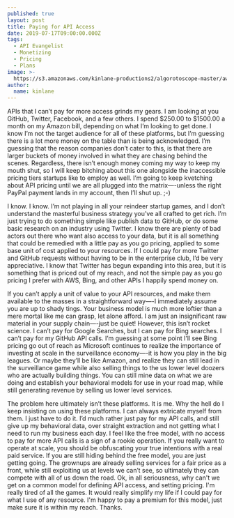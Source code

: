```yaml
---
published: true
layout: post
title: Paying for API Access
date: 2019-07-17T09:00:00.000Z
tags:
  - API Evangelist
  - Monetizing
  - Pricing
  - Plans
image: >-
  https://s3.amazonaws.com/kinlane-productions2/algorotoscope-master/aws-s3-stories-old-door-lock-copper-circuit.jpg
author:
  name: kinlane
---
```

APIs that I can’t pay for more access grinds my gears. I am looking at you GitHub, Twitter, Facebook, and a few others. I spend $250.00 to $1500.00 a month on my Amazon bill, depending on what I’m looking to get done. I know I’m not the target audience for all of these platforms, but I’m guessing there is a lot more money on the table than is being acknowledged. I’m guessing that the reason companies don’t cater to this, is that there are larger buckets of money involved in what they are chasing behind the scenes. Regardless, there isn’t enough money coming my way to keep my mouth shut, so I will keep bitching about this one alongside the inaccessible pricing tiers startups like to employ as well. I’m going to keep kvetching about API pricing until we are all plugged into the matrix—-unless the right PayPal payment lands in my account, then I’ll shut up. ;-)

I know. I know. I’m not playing in all your reindeer startup games, and I don’t understand the masterful business strategy you’ve all crafted to get rich. I’m just trying to do something simple like publish data to GitHub, or do some basic research on an industry using Twitter. I know there are plenty of bad actors out there who want also access to your data, but it is all something that could be remedied with a little pay as you go pricing, applied to some base unit of cost applied to your resources. If I could pay for more Twitter and GitHub requests without having to be in the enterprise club, I’d be very appreciative. I know that Twitter has begun expanding into this area, but it is something that is priced out of my reach, and not the simple pay as you go pricing I prefer with AWS, Bing, and other APIs I happily spend money on.

If you can’t apply a unit of value to your API resources, and make them available to the masses in a straightforward way—-I immediately assume you are up to shady tings. Your business model is much more loftier than a mere mortal like me can grasp, let alone afford. I am just an insignificant raw material in your supply chain—-just be quiet! However, this isn’t rocket science. I can’t pay for Google Searches, but I can pay for Bing searches. I can’t pay for my GitHub API calls. I’m guessing at some point I’ll see Bing pricing go out of reach as Microsoft continues to realize the importance of investing at scale in the surveillance economy—-it is how you play in the big leagues. Or maybe they’ll be like Amazon, and realize they can still lead in the surveillance game while also selling things to the us lower level doozers who are actually building things. You can still mine data on what we are doing and establish your behavioral models for use in your road map, while still generating revenue by selling us lower level services.

The problem here ultimately isn’t these platforms. It is me. Why the hell do I keep insisting on using these platforms. I can always extricate myself from them. I just have to do it. I’d much rather just pay for my API calls, and still give up my behavioral data, over straight extraction and not getting what I need to run my business each day. I feel like the free model, with no access to pay for more API calls is a sign of a rookie operation. If you really want to operate at scale, you should be obfuscating your true intentions with a real paid service. If you are still hiding behind the free model, you are just getting going. The grownups are already selling services for a fair price as a front, while still exploiting us at levels we can’t see, so ultimately they can compete with all of us down the road. Ok, in all seriousness, why can't we get on a common model for defining API access, and setting pricing. I'm really tired of all the games. It would really simplify my life if I could pay for what I use of any resource. I'm happy to pay a premium for this model, just make sure it is within my reach. Thanks.
